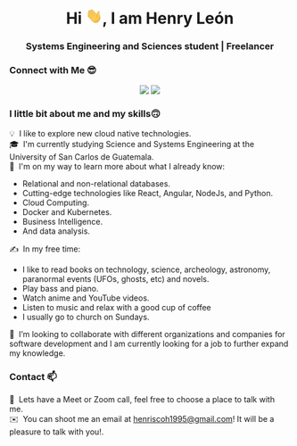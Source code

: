 <h1 align="center">Hi <img src="https://raw.githubusercontent.com/ABSphreak/ABSphreak/master/gifs/Hi.gif" width="30px">, I am Henry León </h1>
<h3 align="center">Systems Engineering and Sciences student | Freelancer </h3>

### Connect with Me 😎
<p align="center">
<a href="https://www.linkedin.com/in/henry-francisco-le%C3%B3n-hern%C3%A1ndez/"><img src="https://img.shields.io/badge/-Henry%20León%20-0077B5?style=flat&logo=Linkedin&logoColor=white"/></a>
<a href="mailto:henriscoh1995@gmail.com"><img src="https://img.shields.io/badge/-henriscoh1995@gmail.com-D14836?style=flat&logo=Gmail&logoColor=white"/></a>
</p>

### I little bit about me and my skills🙃
💡 &nbsp;I like to explore new cloud native technologies.\
🎓 &nbsp;I'm currently studying Science and Systems Engineering at the University of San Carlos de Guatemala.\
🌱 &nbsp;I'm on my way to learn more about what I already know:
- Relational and non-relational databases.
- Cutting-edge technologies like React, Angular, NodeJs, and Python.
- Cloud Computing.
- Docker and Kubernetes.
- Business Intelligence.
- And data analysis.

✍️ &nbsp;In my free time:
  - I like to read books on technology, science, archeology, astronomy, paranormal events (UFOs, ghosts, etc) and novels.
  - Play bass and piano.
  - Watch anime and YouTube videos.
  - Listen to music and relax with a good cup of coffee
  - I usually go to church on Sundays.

👯 &nbsp;I’m looking to collaborate with different organizations and companies for software development and I am currently looking for a job to further expand my knowledge.


### Contact 📫
💬 &nbsp;Lets have a Meet or Zoom call, feel free to choose a place to talk with me.\
✉️  &nbsp;You can shoot me an email at henriscoh1995@gmail.com! It will be a pleasure to talk with you!.

<!--
**HenryLeon95/HenryLeon95** is a ✨ _special_ ✨ repository because its `README.md` (this file) appears on your GitHub profile.
-->
